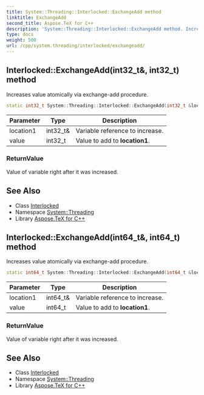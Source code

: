 ```yaml
---
title: System::Threading::Interlocked::ExchangeAdd method
linktitle: ExchangeAdd
second_title: Aspose.TeX for C++
description: 'System::Threading::Interlocked::ExchangeAdd method. Increases value atomically via exchange-add procedure in C++.'
type: docs
weight: 500
url: /cpp/system.threading/interlocked/exchangeadd/
---
```

## Interlocked::ExchangeAdd(int32_t\&, int32_t) method


Increases value atomically via exchange-add procedure.

```cpp
static int32_t System::Threading::Interlocked::ExchangeAdd(int32_t &location1, int32_t value)
```


| Parameter | Type | Description |
| --- | --- | --- |
| location1 | int32_t\& | Variable reference to increase. |
| value | int32_t | Value to add to **location1**. |

### ReturnValue

Value of variable right after it was increased.

## See Also

* Class [Interlocked](../)
* Namespace [System::Threading](../../)
* Library [Aspose.TeX for C++](../../../)
## Interlocked::ExchangeAdd(int64_t\&, int64_t) method


Increases value atomically via exchange-add procedure.

```cpp
static int64_t System::Threading::Interlocked::ExchangeAdd(int64_t &location1, int64_t value)
```


| Parameter | Type | Description |
| --- | --- | --- |
| location1 | int64_t\& | Variable reference to increase. |
| value | int64_t | Value to add to **location1**. |

### ReturnValue

Value of variable right after it was increased.

## See Also

* Class [Interlocked](../)
* Namespace [System::Threading](../../)
* Library [Aspose.TeX for C++](../../../)
